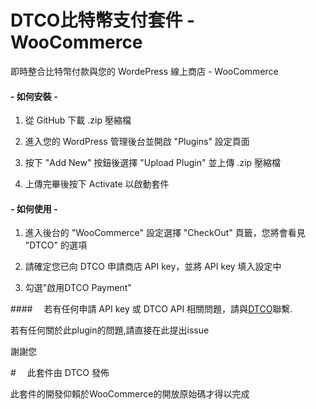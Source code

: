 ﻿# DTCO比特幣支付套件 - WooCommerce

即時整合比特幣付款與您的 WordePress 線上商店 - WooCommerce

#### - 如何安裝 -
1. 從 GitHub 下載 .zip 壓縮檔

2. 進入您的 WordPress 管理後台並開啟 "Plugins" 設定頁面

3. 按下 "Add New" 按鈕後選擇 "Upload Plugin" 並上傳 .zip 壓縮檔

4. 上傳完畢後按下 Activate 以啟動套件


#### - 如何使用 -
1. 進入後台的 "WooCommerce" 設定選擇 "CheckOut" 頁籤，您將會看見 "DTCO" 的選項

2. 請確定您已向 DTCO 申請商店 API key，並將 API key 填入設定中

3. 勾選"啟用DTCO Payment"

####　
若有任何申請 API key 或 DTCO API 相關問題，請與<a href="http://dtco.co/">DTCO</a>聯繫.

若有任何關於此plugin的問題,請直接在此提出issue

謝謝您

#　
此套件由 DTCO 發佈

此套件的開發仰賴於WooCommerce的開放原始碼才得以完成